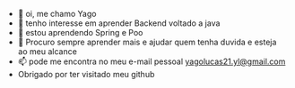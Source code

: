 - 👋 oi, me chamo Yago 
- 👀 tenho interesse em aprender Backend voltado a java
- 🌱 estou aprendendo Spring e Poo
- 💞️ Procuro sempre aprender mais e ajudar quem tenha duvida e esteja ao meu alcance
- 📫 pode me encontra no meu e-mail pessoal yagolucas21.yl@gmail.com
-  Obrigado por ter visitado meu github   
<!---
yagolucas2020/yagolucas2020 is a ✨ special ✨ repository because its `README.md` (this file) appears on your GitHub profile.
You can click the Preview link to take a look at your changes.
--->
